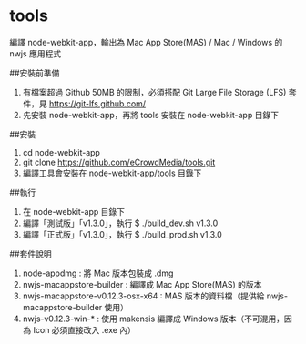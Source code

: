 # tools

編譯 node-webkit-app，輸出為 Mac App Store(MAS) / Mac / Windows 的 nwjs 應用程式

##安裝前準備

1. 有檔案超過 Github 50MB 的限制，必須搭配 Git Large File Storage (LFS) 套件，見 https://git-lfs.github.com/
2. 先安裝 node-webkit-app，再將 tools 安裝在 node-webkit-app 目錄下

##安裝

1. cd node-webkit-app
2. git clone https://github.com/eCrowdMedia/tools.git
3. 編譯工具會安裝在 node-webkit-app/tools 目錄下

##執行

1. 在 node-webkit-app 目錄下
2. 編譯「測試版」「v1.3.0」，執行 $ ./build_dev.sh v1.3.0
3. 編譯「正式版」「v1.3.0」，執行 $ ./build_prod.sh v1.3.0

##套件說明

1. node-appdmg : 將 Mac 版本包裝成 .dmg
2. nwjs-macappstore-builder : 編譯成 Mac App Store(MAS) 的版本
3. nwjs-macappstore-v0.12.3-osx-x64 : MAS 版本的資料檔（提供給 nwjs-macappstore-builder 使用）
4. nwjs-v0.12.3-win-* : 使用 makensis 編譯成 Windows 版本（不可混用，因為 Icon 必須直接改入 .exe 內）
